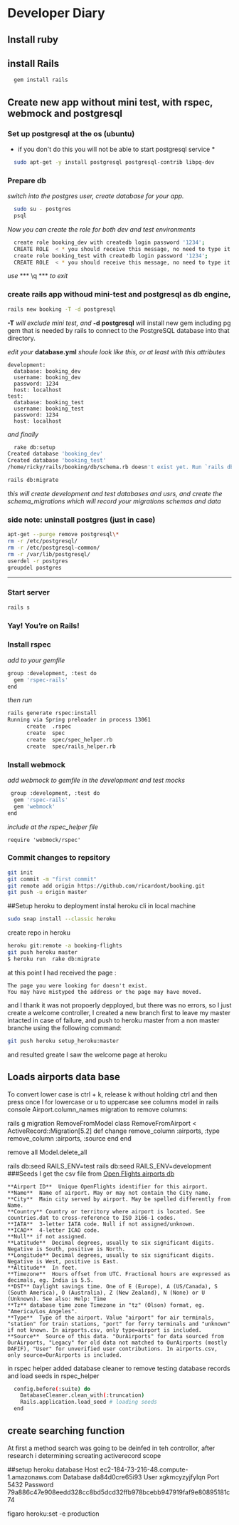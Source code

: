 # Developer Diary

## Install ruby 
## install Rails
```sh
  gem install rails
```
## Create new app without mini test, with rspec, webmock and postgresql
### Set up postgresql at the os (ubuntu)
* if you don't do this you will not be able to start postgresql service *
```sh
  sudo apt-get -y install postgresql postgresql-contrib libpq-dev
```
### Prepare db
*switch into the postgres user, create database for your app.*
```sh
  sudo su - postgres
  psql    
```
*Now you can create the role  for both dev and test environments*
```sh
  create role booking_dev with createdb login password '1234';
  CREATE ROLE  < * you should receive this message, no need to type it *
  create role booking_test with createdb login password '1234';
  CREATE ROLE  < * you should receive this message, no need to type it *

```
*use* *** \q *** *to exit*
### create rails app withoud mini-test and postgresql as db engine, 
```sh
rails new booking -T -d postgresql
``` 
**-T** *will exclude mini test, and* **-d postgresql** will install new gem including pg gem that is needed by rails to connect to the PostgreSQL database into that directory.

*edit your* **database.yml** *shoule look like this, or at least with this attributes*
```
development:
  database: booking_dev
  username: booking_dev
  password: 1234
  host: localhost
test:
  database: booking_test
  username: booking_test
  password: 1234
  host: localhost

```
*and finally*
```sh
  rake db:setup
Created database 'booking_dev'
Created database 'booking_test'
/home/ricky/rails/booking/db/schema.rb doesn't exist yet. Run `rails db:migrate` to create it, then try again. If you do not intend to use a database, you should instead alter /home/ricky/rails/booking/config/application.rb to limit the frameworks that will be loaded.
```
```sh
rails db:migrate
```
*this will create development and test databases and usrs, and create the schema_migrations which will record your migrations schemas and data*

### side note: uninstall postgres (just in case)
```sh
apt-get --purge remove postgresql\*
rm -r /etc/postgresql/
rm -r /etc/postgresql-common/
rm -r /var/lib/postgresql/
userdel -r postgres
groupdel postgres
```
******
### Start server
```sh
rails s
```
### Yay! You’re on Rails!
### Install rspec
*add to your gemfile*
```sh
group :development, :test do
  gem 'rspec-rails'
end
````
*then run*
```sh
rails generate rspec:install
Running via Spring preloader in process 13061
      create  .rspec
      create  spec
      create  spec/spec_helper.rb
      create  spec/rails_helper.rb
```
### Install webmock
*add webmock to gemfile in the development and test mocks*
```sh
 group :development, :test do
  gem 'rspec-rails'
  gem 'webmock'
end
```
*include at the rspec_helper file*
```
require 'webmock/rspec'
```

### Commit changes to  repsitory
```sh
git init
git commit -m "first commit"
git remote add origin https://github.com/ricardont/booking.git
git push -u origin master
```
##Setup heroku to deployment
instal heroku cli in local machine
```sh
sudo snap install --classic heroku
```
create repo in heroku
```sh
heroku git:remote -a booking-flights
git push heroku master 
$ heroku run  rake db:migrate
```
 at this point I had received the page :
 ```
The page you were looking for doesn't exist.
You may have mistyped the address or the page may have moved.
 ```
 and I thank it was not propoerly depployed, but there was no errors, so I just create a welcome controller, I created a new branch first to leave my master intacted in case of failure, and push to heroku master from a non master branche using the following command:
 ```sh
 git push heroku setup_heroku:master
 ```
 and resulted greate I saw the welcome page at heroku

## Loads airports data base
To convert lower case is ctrl + k, release k without holding ctrl and then press once l for lowercase or u to uppercase
see columns model in rails console
Airport.column_names
 migration to remove columns:

 rails g migration RemoveFromModel
 class RemoveFromAirport < ActiveRecord::Migration[5.2]
 def change
  remove_column :airports, :type
  remove_column :airports, :source
 end
end

remove all
Model.delete_all

rails db:seed RAILS_ENV=test
rails db:seed RAILS_ENV=development
###Seeds
 I get the csv file from  [Open Flights airports db]( https://raw.githubusercontent.com/jpatokal/openflights/master/data/airports.dat "https://openflights.org") 

 ```
**Airport ID**  Unique OpenFlights identifier for this airport.
**Name**  Name of airport. May or may not contain the City name.
**City**  Main city served by airport. May be spelled differently from Name.
**Country** Country or territory where airport is located. See countries.dat to cross-reference to ISO 3166-1 codes.
**IATA**  3-letter IATA code. Null if not assigned/unknown.
**ICAO**  4-letter ICAO code.
**Null** if not assigned.
**Latitude**  Decimal degrees, usually to six significant digits. Negative is South, positive is North.
**Longitude** Decimal degrees, usually to six significant digits. Negative is West, positive is East.
**Altitude**  In feet.
**Timezone**  Hours offset from UTC. Fractional hours are expressed as decimals, eg. India is 5.5.
**DST** Daylight savings time. One of E (Europe), A (US/Canada), S (South America), O (Australia), Z (New Zealand), N (None) or U (Unknown). See also: Help: Time
**Tz** database time zone Timezone in "tz" (Olson) format, eg. "America/Los_Angeles".
**Type**  Type of the airport. Value "airport" for air terminals, "station" for train stations, "port" for ferry terminals and "unknown" if not known. In airports.csv, only type=airport is included.
**Source**  Source of this data. "OurAirports" for data sourced from OurAirports, "Legacy" for old data not matched to OurAirports (mostly DAFIF), "User" for unverified user contributions. In airports.csv, only source=OurAirports is included.
 ```
 in rspec helper 
added database cleaner to remove testing database records and load seeds in rspec_helper

```sh
  config.before(:suite) do
    DatabaseCleaner.clean_with(:truncation)
    Rails.application.load_seed # loading seeds
  end
```



 ## create searching function
 At first a method search was going to be deinfed in teh controllor, after research i determining screating activerecord scope 

 ##setup heroku database
 Host
ec2-184-73-216-48.compute-1.amazonaws.com
Database
da84d0cre65i93
User
xgkmcyzyjfylqn
Port
5432
Password
79a886c47e908eedd328cc8bd5dcd32ffb978bcebb947919faf9e80895181c74


 figaro heroku:set -e production